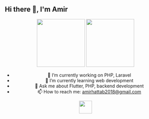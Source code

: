 ## Hi there 👋, I'm Amir 
<div align="center">
  <img src="https://github-readme-stats.vercel.app/api?username=AmirtterK&theme=midnight-purple&show_icons=true" height="150"></img>
  <img src="https://github-readme-stats.vercel.app/api/top-langs/?username=AmirtterK&layout=compact" height="150"></img>




- 🔭 I’m currently working on PHP, Laravel  
- 🌱 I’m currently learning web development  
- 💬 Ask me about Flutter, PHP, backend development  
- 📫 How to reach me: amirhattab2018@gmail.com  

<p align="center">
  <a href="https://skillicons.dev">
    <img src="https://skillicons.dev/icons?i=flutter,dart,php,java,arduino,sqlite,c,git,vscode" height="40" />
  </a>
</p>

</div>

